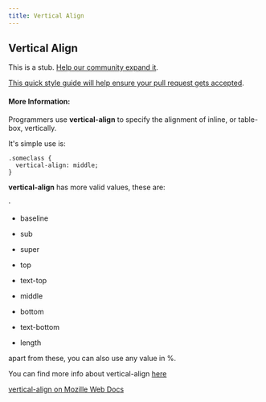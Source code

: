 ```yaml
---
title: Vertical Align
---
```

## Vertical Align

This is a stub. <a href='https://github.com/freecodecamp/guides/tree/master/src/pages/css/vertical-align/index.md' target='_blank' rel='nofollow'>Help our community expand it</a>.

<a href='https://github.com/freecodecamp/guides/blob/master/README.md' target='_blank' rel='nofollow'>This quick style guide will help ensure your pull request gets accepted</a>.

<!-- The article goes here, in GitHub-flavored Markdown. Feel free to add YouTube videos, images, and CodePen/JSBin embeds  -->

#### More Information:
<!-- Please add any articles you think might be helpful to read before writing the article -->

Programmers use **vertical-align** to specify the alignment of inline, or table-box, vertically.

It's simple use is:
```
.someclass { 
  vertical-align: middle;
}
```
**vertical-align** has more valid values, these are:
  
⋅ 
* baseline

* sub

* super

* top

* text-top

* middle

* bottom

* text-bottom

* length

apart from these, you can also use any value in %.

You can find more info about vertical-align [here](https://css-tricks.com/what-is-vertical-align/)

[vertical-align on Mozille Web Docs](https://developer.mozilla.org/en-US/docs/Web/CSS/vertical-align)

